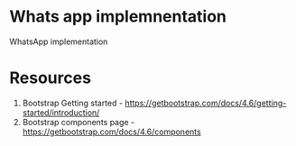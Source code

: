 # Whats app implemnentation

WhatsApp implementation

# Resources

1. Bootstrap Getting started - https://getbootstrap.com/docs/4.6/getting-started/introduction/
2. Bootstrap components page - https://getbootstrap.com/docs/4.6/components
